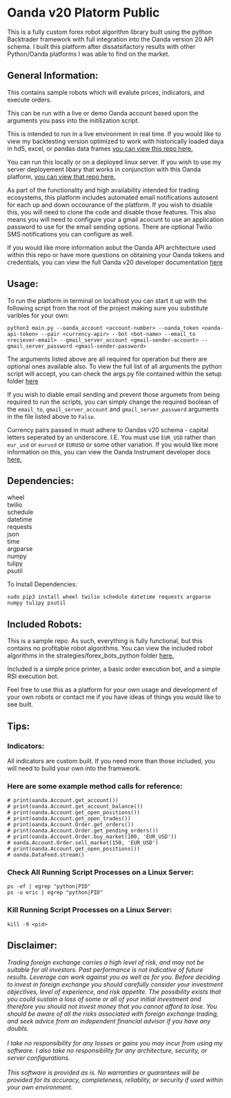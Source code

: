# Oanda v20 Platorm Public

This is a fully custom forex robot algorithm library built using the python Backtrader framework with full integration into the Oanda version 20 API schema. I built this platform after dissatsifactory results with other Python/Oanda platforms I was able to find on the market.

## General Information:   

This contains sample robots which will evalute prices, indicators, and execute orders.   

This can be run with a live or demo Oanda account based upon the arguments you pass into the initilization script.   

This is intended to run in a live environment in real time.  If you would like to view my backtesting version optimized to work with historically loaded daya in hd5, excel, or pandas data frames [you can view this repo here. ](https://github.com/Eric-Lingren/bt_oanda)    

You can run this locally or on a deployed linux server.  If you wish to use my server deployement libary that works in conjunction with this Oanda platform, [you can view that repo here.](https://github.com/Eric-Lingren/oanda_server_scripts)    

As part of the functionality and high availability intended for trading ecosystems, this platform includes automated email notifications autosent for each up and down occourance of the platform.  If you wish to dsiable this, you will need to clone the code and disable those features.  This also means you will need to configure your a gmail acocunt to use an application password to use for the email sending options. There are optional Twilio SMS notifications you can configure as well.

If you would like more information aobut the Oanda API architecture used within this repo or have more questions on obtaining your Oanda tokens and credentials, you can view the full Oanda v20 developer documentation [here](https://developer.oanda.com/rest-live-v20/introduction/)

## Usage:

To run the platform in terminal on localhost you can start it up with the following script from the root of the project making sure you substitute varibles for your own:   

```python3 main.py --oanda_account <account-number> --oanda_token <oanda-api-token> --pair <currency-apir> --bot <bot-name> --email_to <reciever-email> --gmail_server_account <gmail-sender-account> --gmail_server_password <gmail-sender-password>```   

The arguments listed above are all required for operation but there are optional ones available also.  To view the full list of all arguments the python script will accept, you can check the args.py file contained within the setup folder [here](./setup/args.py)   

If you wish to diable email sending and prevent those argumets from being required to run the scripts, you can simply change the required boolean of the ```email_to```, ```gmail_server_account``` and ```gmail_server_password``` arguments in the file listed above to ```False```.

Currency pairs passed in must adhere to Oandas v20 schema - capital letters seperated by an underscore. I.E. You must use ```EUR_USD``` rather than ```eur_usd``` or ```eurusd``` or ```EURUSD``` or some other variation. If you would like more information on this, you can view the Oanda Instrument developer docs [here.](https://developer.oanda.com/rest-live-v20/instrument-ep/)     

## Dependencies:

wheel   
twilio   
schedule   
datetime   
requests   
json   
time   
argparse   
numpy   
tulipy   
psutil    

To Install Dependencies:   

```sudo pip3 install wheel twilio schedule datetime requests argparse numpy tulipy psutil```

## Included Robots:

This is a sample repo. As such, everything is fully functional, but this contains no profitable robot algorithms.  You can view the included robot algorithms in the strategies/forex_bots_python folder [here.](./strategies/forex_python_bots) 

Included is a simple price printer, a basic order execution bot, and a simple RSI execution bot.   

Feel free to use this as a platform for your own usage and development of your own robots or contact me if you have ideas of things you would like to see built.   
## Tips:

### Indicators:

All indicators are custom built. If you need more than those included, you will need to build your own into the framweork.
### Here are some example method calls for reference:
    # print(oanda.Account.get_account())
    # print(oanda.Account.get_account_balance())
    # print(oanda.Account.get_open_positions())
    # print(oanda.Account.get_open_trades())
    # print(oanda.Account.Order.get_orders())
    # print(oanda.Account.Order.get_pending_orders())
    # print(oanda.Account.Order.buy_market(100, 'EUR_USD'))
    # oanda.Account.Order.sell_market(150, 'EUR_USD')
    # print(oanda.Account.get_open_positions())
    # oanda.DataFeed.stream()
### Check All Running Script Processes on a Linux Server:
``` ps -ef | egrep "python|PID" ```   
``` ps -u eric | egrep "python|PID" ```

### Kill Running Script Processes on a Linux Server: 
``` kill -9 <pid> ```

## Disclaimer:

_Trading foreign exchange carries a high level of risk, and may not be suitable for all investors. Past performance is not indicative of future results. Leverage can work against you as well as for you. Before deciding to invest in foreign exchange you should carefully consider your investment objectives, level of experience, and risk appetite. The possibility exists that you could sustain a loss of some or all of your initial investment and therefore you should not invest money that you cannot afford to lose. You should be aware of all the risks associated with foreign exchange trading, and seek advice from an independent financial advisor if you have any doubts._   
\
_I take no responsibility for any losses or gains you may incur from using my software. I also take no responsibility for any architecture, security, or server configurations._   
\
_This software is provided as is. No warranties or guarantees will be provided for its accuracy, completeness, reliablity, or security if used within your own environment._

